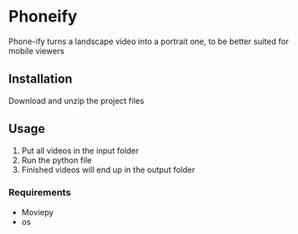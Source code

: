 # Phoneify 

Phone-ify turns a landscape video into a portrait one, to be better suited for mobile viewers

## Installation

Download and unzip the project files

## Usage

1. Put all videos in the input folder
2. Run the python file
3. Finished videos will end up in the output folder

### Requirements
* Moviepy
* os

